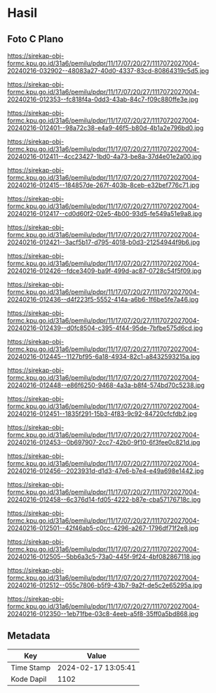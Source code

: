 # Hasil

## Foto C Plano

https://sirekap-obj-formc.kpu.go.id/31a6/pemilu/pdpr/11/17/07/20/27/1117072027004-20240216-032902--48083a27-40d0-4337-83cd-80864319c5d5.jpg

https://sirekap-obj-formc.kpu.go.id/31a6/pemilu/pdpr/11/17/07/20/27/1117072027004-20240216-012353--fc818f4a-0dd3-43ab-84c7-f09c880ffe3e.jpg

https://sirekap-obj-formc.kpu.go.id/31a6/pemilu/pdpr/11/17/07/20/27/1117072027004-20240216-012401--98a72c38-e4a9-46f5-b80d-4b1a2e796bd0.jpg

https://sirekap-obj-formc.kpu.go.id/31a6/pemilu/pdpr/11/17/07/20/27/1117072027004-20240216-012411--4cc23427-1bd0-4a73-be8a-37d4e01e2a00.jpg

https://sirekap-obj-formc.kpu.go.id/31a6/pemilu/pdpr/11/17/07/20/27/1117072027004-20240216-012415--184857de-267f-403b-8ceb-e32bef776c71.jpg

https://sirekap-obj-formc.kpu.go.id/31a6/pemilu/pdpr/11/17/07/20/27/1117072027004-20240216-012417--cd0d60f2-02e5-4b00-93d5-fe549a51e9a8.jpg

https://sirekap-obj-formc.kpu.go.id/31a6/pemilu/pdpr/11/17/07/20/27/1117072027004-20240216-012421--3acf5b17-d795-4018-b0d3-21254944f9b6.jpg

https://sirekap-obj-formc.kpu.go.id/31a6/pemilu/pdpr/11/17/07/20/27/1117072027004-20240216-012426--fdce3409-ba9f-499d-ac87-0728c54f5f09.jpg

https://sirekap-obj-formc.kpu.go.id/31a6/pemilu/pdpr/11/17/07/20/27/1117072027004-20240216-012436--d4f223f5-5552-414a-a6b6-1f6be5fe7a46.jpg

https://sirekap-obj-formc.kpu.go.id/31a6/pemilu/pdpr/11/17/07/20/27/1117072027004-20240216-012439--d0fc8504-c395-4f44-95de-7bfbe575d6cd.jpg

https://sirekap-obj-formc.kpu.go.id/31a6/pemilu/pdpr/11/17/07/20/27/1117072027004-20240216-012445--1127bf95-6a18-4934-82c1-a8432593215a.jpg

https://sirekap-obj-formc.kpu.go.id/31a6/pemilu/pdpr/11/17/07/20/27/1117072027004-20240216-012448--e86f6250-9468-4a3a-b8f4-574bd70c5238.jpg

https://sirekap-obj-formc.kpu.go.id/31a6/pemilu/pdpr/11/17/07/20/27/1117072027004-20240216-012451--1835f291-15b3-4f83-9c92-84720cfcfdb2.jpg

https://sirekap-obj-formc.kpu.go.id/31a6/pemilu/pdpr/11/17/07/20/27/1117072027004-20240216-012453--0b697907-2cc7-42b0-9f10-6f3fee0c821d.jpg

https://sirekap-obj-formc.kpu.go.id/31a6/pemilu/pdpr/11/17/07/20/27/1117072027004-20240216-012456--2023931d-d1d3-47e6-b7e4-e49a698e1442.jpg

https://sirekap-obj-formc.kpu.go.id/31a6/pemilu/pdpr/11/17/07/20/27/1117072027004-20240216-012458--6c376d14-fd05-4222-b87e-cba57176718c.jpg

https://sirekap-obj-formc.kpu.go.id/31a6/pemilu/pdpr/11/17/07/20/27/1117072027004-20240216-012501--42f46ab5-c0cc-4296-a267-1796df71f2e8.jpg

https://sirekap-obj-formc.kpu.go.id/31a6/pemilu/pdpr/11/17/07/20/27/1117072027004-20240216-012505--5bb6a3c5-73a0-445f-9f24-4bf082867118.jpg

https://sirekap-obj-formc.kpu.go.id/31a6/pemilu/pdpr/11/17/07/20/27/1117072027004-20240216-012512--055c7806-b5f9-43b7-9a2f-de5c2e65295a.jpg

https://sirekap-obj-formc.kpu.go.id/31a6/pemilu/pdpr/11/17/07/20/27/1117072027004-20240216-012350--1eb71fbe-03c8-4eeb-a5f8-35ff0a5bd868.jpg


## Metadata

| Key        | Value               |
| ---------- | ------------------- |
| Time Stamp | 2024-02-17 13:05:41 |
| Kode Dapil | 1102                |



